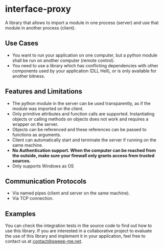 # interface-proxy
A library that allows to import a module in one process (server) and use that module in another process (client).

## Use Cases
- You want to run your application on one computer, but a python module shall be run on another computer (remote control).
- You need to use a library which has conflicting dependencies with other components used by your application (DLL Hell), or is only available for another bitness.

## Features and Limitations
- The python module in the server can be used transparently, as if the module was imported on the client.
- Only primitive attributes and function calls are supported. Instantiating objects or calling methods on objects does not work and requires a wrapper on the server.
- Objects can be referenced and these references can be passed to functions as arguments.
- Client can automatically start and terminate the server if running on the same machine.
- **No Authentication support. When the computer can be reached from the outside, make sure your firewall only grants access from trusted sources.**
- Only supports Windows as OS

## Communication Protocols
- Via named pipes (client and server on the same machine).
- Via TCP connection.

## Examples
You can check the integration tests in the source code to find out how to use this library.
If you are interested in a collaborative project to evaluate the use of this library and implement it
in your application, feel free to contact us at <contact@sweep-me.net>.
